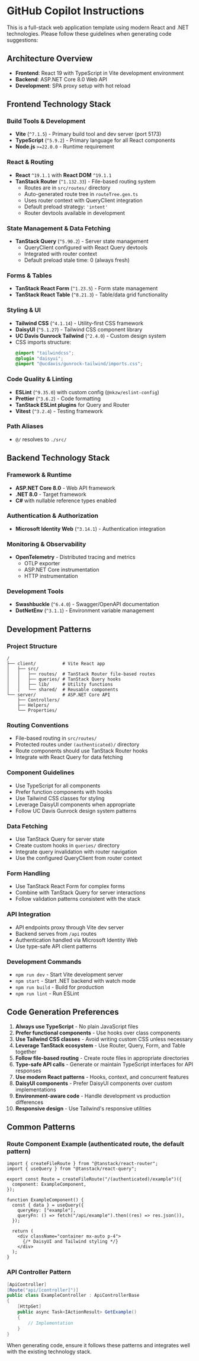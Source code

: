 # GitHub Copilot Instructions

This is a full-stack web application template using modern React and .NET technologies. Please follow these guidelines when generating code suggestions:

## Architecture Overview

- **Frontend**: React 19 with TypeScript in Vite development environment
- **Backend**: ASP.NET Core 8.0 Web API
- **Development**: SPA proxy setup with hot reload

## Frontend Technology Stack

### Build Tools & Development

- **Vite** (`^7.1.5`) - Primary build tool and dev server (port 5173)
- **TypeScript** (`^5.9.2`) - Primary language for all React components
- **Node.js** `>=22.0.0` - Runtime requirement

### React & Routing

- **React** `^19.1.1` with **React DOM** `^19.1.1`
- **TanStack Router** (`^1.132.33`) - File-based routing system
  - Routes are in `src/routes/` directory
  - Auto-generated route tree in `routeTree.gen.ts`
  - Uses router context with QueryClient integration
  - Default preload strategy: `'intent'`
  - Router devtools available in development

### State Management & Data Fetching

- **TanStack Query** (`^5.90.2`) - Server state management
  - QueryClient configured with React Query devtools
  - Integrated with router context
  - Default preload stale time: 0 (always fresh)

### Forms & Tables

- **TanStack React Form** (`^1.23.5`) - Form state management
- **TanStack React Table** (`^8.21.3`) - Table/data grid functionality

### Styling & UI

- **Tailwind CSS** (`^4.1.14`) - Utility-first CSS framework
- **DaisyUI** (`^5.1.27`) - Tailwind CSS component library
- **UC Davis Gunrock Tailwind** (`^2.4.0`) - Custom design system
- CSS imports structure:
  ```css
  @import "tailwindcss";
  @plugin "daisyui";
  @import "@ucdavis/gunrock-tailwind/imports.css";
  ```

### Code Quality & Linting

- **ESLint** (`^9.35.0`) with custom config (`@nkzw/eslint-config`)
- **Prettier** (`^3.6.2`) - Code formatting
- **TanStack ESLint plugins** for Query and Router
- **Vitest** (`^3.2.4`) - Testing framework

### Path Aliases

- `@/` resolves to `./src/`

## Backend Technology Stack

### Framework & Runtime

- **ASP.NET Core 8.0** - Web API framework
- **.NET 8.0** - Target framework
- **C#** with nullable reference types enabled

### Authentication & Authorization

- **Microsoft Identity Web** (`^3.14.1`) - Authentication integration

### Monitoring & Observability

- **OpenTelemetry** - Distributed tracing and metrics
  - OTLP exporter
  - ASP.NET Core instrumentation
  - HTTP instrumentation

### Development Tools

- **Swashbuckle** (`^6.4.0`) - Swagger/OpenAPI documentation
- **DotNetEnv** (`^3.1.1`) - Environment variable management

## Development Patterns

### Project Structure

```
/
├── client/          # Vite React app
│   ├── src/
│   │   ├── routes/  # TanStack Router file-based routes
│   │   ├── queries/ # TanStack Query hooks
│   │   ├── lib/     # Utility functions
│   │   └── shared/  # Reusable components
└── server/          # ASP.NET Core API
    ├── Controllers/
    ├── Helpers/
    └── Properties/
```

### Routing Conventions

- File-based routing in `src/routes/`
- Protected routes under `(authenticated)/` directory
- Route components should use TanStack Router hooks
- Integrate with React Query for data fetching

### Component Guidelines

- Use TypeScript for all components
- Prefer function components with hooks
- Use Tailwind CSS classes for styling
- Leverage DaisyUI components when appropriate
- Follow UC Davis Gunrock design system patterns

### Data Fetching

- Use TanStack Query for server state
- Create custom hooks in `queries/` directory
- Integrate query invalidation with router navigation
- Use the configured QueryClient from router context

### Form Handling

- Use TanStack React Form for complex forms
- Combine with TanStack Query for server interactions
- Follow validation patterns consistent with the stack

### API Integration

- API endpoints proxy through Vite dev server
- Backend serves from `/api` routes
- Authentication handled via Microsoft Identity Web
- Use type-safe API client patterns

### Development Commands

- `npm run dev` - Start Vite development server
- `npm start` - Start .NET backend with watch mode
- `npm run build` - Build for production
- `npm run lint` - Run ESLint

## Code Generation Preferences

1. **Always use TypeScript** - No plain JavaScript files
2. **Prefer functional components** - Use hooks over class components
3. **Use Tailwind CSS classes** - Avoid writing custom CSS unless necessary
4. **Leverage TanStack ecosystem** - Use Router, Query, Form, and Table together
5. **Follow file-based routing** - Create route files in appropriate directories
6. **Type-safe API calls** - Generate or maintain TypeScript interfaces for API responses
7. **Use modern React patterns** - Hooks, context, and concurrent features
8. **DaisyUI components** - Prefer DaisyUI components over custom implementations
9. **Environment-aware code** - Handle development vs production differences
10. **Responsive design** - Use Tailwind's responsive utilities

## Common Patterns

### Route Component Example (authenticated route, the default pattern)

```tsx
import { createFileRoute } from "@tanstack/react-router";
import { useQuery } from "@tanstack/react-query";

export const Route = createFileRoute("/(authenticated)/example")({
  component: ExampleComponent,
});

function ExampleComponent() {
  const { data } = useQuery({
    queryKey: ["example"],
    queryFn: () => fetch("/api/example").then((res) => res.json()),
  });

  return (
    <div className="container mx-auto p-4">
      {/* DaisyUI and Tailwind styling */}
    </div>
  );
}
```

### API Controller Pattern

```csharp
[ApiController]
[Route("api/[controller]")]
public class ExampleController : ApiControllerBase
{
    [HttpGet]
    public async Task<IActionResult> GetExample()
    {
        // Implementation
    }
}
```

When generating code, ensure it follows these patterns and integrates well with the existing technology stack.
